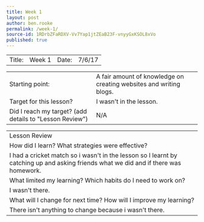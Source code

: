 ```yaml
---
title: Week 1
layout: post
author: ben.rooke
permalink: /week-1/
source-id: 1RDrbZFaRDXV-Vv7Yap1jtZEaB23F-vnyyGxKSOL8xVo
published: true
---
```

<table>
  <tr>
    <td>Title:  </td>
    <td>Week 1 </td>
    <td> Date:  </td>
    <td>7/6/17</td>
  </tr>
</table>


<table>
  <tr>
    <td>Starting point:</td>
    <td>A fair amount of knowledge on creating websites and writing blogs.</td>
  </tr>
  <tr>
    <td>Target for this lesson?</td>
    <td>I wasn't in the lesson.</td>
  </tr>
  <tr>
    <td>Did I reach my target? 
(add details to "Lesson Review")</td>
    <td>N/A</td>
  </tr>
</table>


<table>
  <tr>
    <td>Lesson Review</td>
  </tr>
  <tr>
    <td>How did I learn? What strategies were effective? </td>
  </tr>
  <tr>
    <td>I had a cricket match so i wasn't in the lesson so I learnt by catching up and asking friends what we did and if there was homework.</td>
  </tr>
  <tr>
    <td>What limited my learning? Which habits do I need to work on? </td>
  </tr>
  <tr>
    <td>I wasn't there.</td>
  </tr>
  <tr>
    <td>What will I change for next time? How will I improve my learning?</td>
  </tr>
  <tr>
    <td>There isn't anything to change because i wasn't there.</td>
  </tr>
</table>


